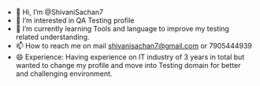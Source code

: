 - 👋 Hi, I’m @ShivaniSachan7
- 👀 I’m interested in QA Testing profile
- 🌱 I’m currently learning Tools and language to improve my testing related understanding.
- 📫 How to reach me on mail shivanisachan7@gmail.com or 7905444939
- 😄 Experience: Having experience on IT industry of 3 years in total but wanted to change my profile and move into Testing domain for better and challenging environment.

<!---
ShivaniSachan7/ShivaniSachan7 is a ✨ special ✨ repository because its `README.md` (this file) appears on your GitHub profile.
You can click the Preview link to take a look at your changes.
--->
